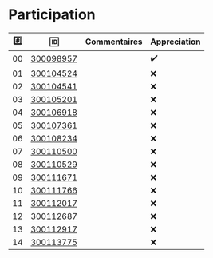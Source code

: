 # Participation


|:hash:| :id:                             |   Commentaires                           | Appreciation       |
|------|----------------------------------|------------------------------------------|--------------------|
| 00   | [300098957](b300098957-blank-ng) |                                          | :heavy_check_mark: |
| 01   | [300104524](b300104524-blank-ng) |                                          | :x:                |
| 02   | [300104541](b300104541-blank-ng) |                                          | :x:                |
| 03   | [300105201](b300105201-blank-ng) |                                          | :x:                |
| 04   | [300106918](b300106918-blank-ng) |                                          | :x:                |
| 05   | [300107361](b300107361-blank-ng) |                                          | :x:                |
| 06   | [300108234](b300108234-blank-ng) |                                          | :x:                |
| 07   | [300110500](b300110500-blank-ng) |                                          | :x:                |
| 08   | [300110529](b300110529-blank-ng) |                                          | :x:                |
| 09   | [300111671](b300111671-blank-ng) |                                          | :x:                |
| 10   | [300111766](b300111766-blank-ng) |                                          | :x:                |
| 11   | [300112017](b300112017-blank-ng) |                                          | :x:                |
| 12   | [300112687](b300112687-blank-ng) |                                          | :x:                |
| 13   | [300112917](b300112917-blank-ng) |                                          | :x:                |
| 14   | [300113775](b300113775-blank-ng) |                                          | :x:                |
